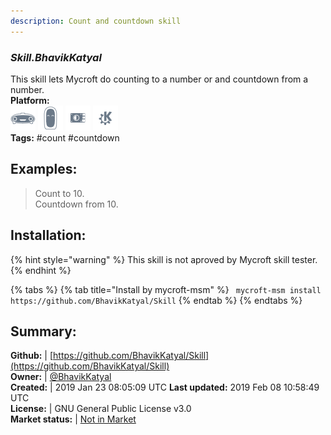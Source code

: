 ```yaml
---
description: Count and countdown skill
---
```


### _Skill.BhavikKatyal_  
This skill lets Mycroft do counting to a number or and countdown from a number.  
**Platform:**  
 ![Mark I](../.gitbook/assets/mark-1-icon.png)  ![Mark II](../.gitbook/assets/mark-2-icon.png)  ![Picroft](../.gitbook/assets/picroft-icon.png)  ![plasmoid](../.gitbook/assets/kde.png)   
**Tags:** \#count \#countdown   
## Examples:  
> Count to 10.  
> Countdown from 10.  
  
## Installation:  
{% hint style="warning" %}
This skill is not aproved by Mycroft skill tester.
{% endhint %}
    
{% tabs %}
{% tab title="Install by mycroft-msm" %}
``` mycroft-msm install https://github.com/BhavikKatyal/Skill```
{% endtab %}
  {% endtabs %}
    
## Summary:  
**Github:** | [https://github.com/BhavikKatyal/Skill](https://github.com/BhavikKatyal/Skill)  
**Owner:** | [@BhavikKatyal](https://github.com/BhavikKatyal)  
**Created:** | 2019 Jan 23 08:05:09 UTC  **Last updated:** 2019 Feb 08 10:58:49 UTC  
**License:** | GNU General Public License v3.0  
**Market status:** | [Not in Market](https://market.mycroft.ai/skill/)  
